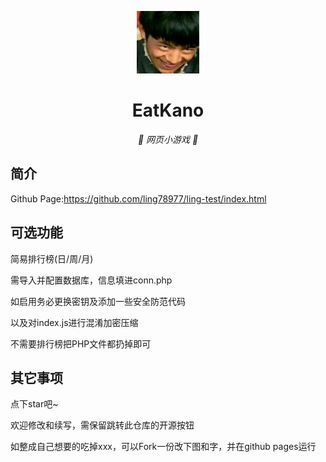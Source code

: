 <p align="center">
  <a href="https://xingye.me/game/eatkano"><img src="https://github.com/ling78977/ling-test/blob/master/static/image/ClickBefore.png?raw=true" width="100" height="100" alt="ling-test"></a>
</p>
<div align="center">

# EatKano

_🦌 网页小游戏 🥛_

</div>


## 简介







Github Page:https://github.com/ling78977/ling-test/index.html

## 可选功能

简易排行榜(日/周/月)

需导入并配置数据库，信息填进conn.php

如启用务必更换密钥及添加一些安全防范代码

以及对index.js进行混淆加密压缩

不需要排行榜把PHP文件都扔掉即可

## 其它事项

点下star吧~

欢迎修改和续写，需保留跳转此仓库的开源按钮

如整成自己想要的吃掉xxx，可以Fork一份改下图和字，并在github pages运行
